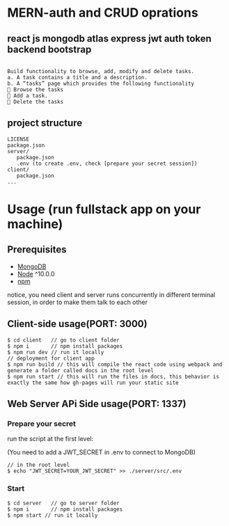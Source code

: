 # MERN-auth and CRUD oprations 

## react js mongodb atlas express jwt auth token backend bootstrap

```Build functionality for user authentication on the front-end as well as the backend (You are free to use any third party library both on the front-end as well as the backend). a. A login page should take an email and a password to log the user in. b. A register page should take an email and a password to register the user. c. REST API routes “login” and “register” enabling the same functionality. d. The passwords have to be stored after hashing on the database. e. Access JWT tokens have to be refreshed every hour....
```

```
Build functionality to browse, add, modify and delete tasks.
a. A task contains a title and a description.
b. A “tasks” page which provides the following functionality
 Browse the tasks
 Add a task.
 Delete the tasks
```






## project structure
```terminal
LICENSE
package.json
server/
   package.json
   .env (to create .env, check [prepare your secret session])
client/
   package.json
...
```

# Usage (run fullstack app on your machine)

## Prerequisites
- [MongoDB](https://gist.github.com/nrollr/9f523ae17ecdbb50311980503409aeb3)
- [Node](https://nodejs.org/en/download/) ^10.0.0
- [npm](https://nodejs.org/en/download/package-manager/)

notice, you need client and server runs concurrently in different terminal session, in order to make them talk to each other

## Client-side usage(PORT: 3000)
```terminal
$ cd client   // go to client folder
$ npm i       // npm install packages
$ npm run dev // run it locally
// deployment for client app
$ npm run build // this will compile the react code using webpack and generate a folder called docs in the root level
$ npm run start // this will run the files in docs, this behavior is exactly the same how gh-pages will run your static site
```

## Web Server APi Side usage(PORT: 1337)

### Prepare your secret

run the script at the first level:

(You need to add a JWT_SECRET in .env to connect to MongoDB)

```terminal
// in the root level
$ echo "JWT_SECRET=YOUR_JWT_SECRET" >> ./server/src/.env
```

### Start

```terminal
$ cd server   // go to server folder
$ npm i       // npm install packages
$ npm start // run it locally
